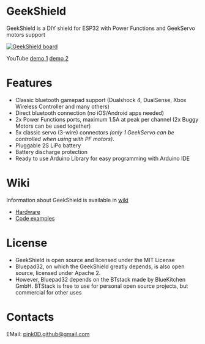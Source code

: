 # GeekShield
GeekShield is a DIY shield for ESP32 with Power Functions and GeekServo motors support

[![GeekShield board](https://i.postimg.cc/nsvQcyZ2/IMG-9978-thumb.jpg)](https://postimg.cc/nsvQcyZ2)

YouTube [demo 1](https://www.youtube.com/watch?v=nqUzDYmt8Ac) [demo 2](https://www.youtube.com/watch?v=292cAnSWLGk)

# Features
- Classic bluetooth gamepad support (Dualshock 4, DualSense, Xbox Wireless Controller and many others)
- Direct bluetooth connection (no iOS/Android apps needed)
- 2x Power Functions ports, maximum 1.5A at peak per channel (2x Buggy Motors can be used together)
- 5x classic servo (3-wire) connectors *(only 1 GeekServo can be controlled when using with PF motors)*. 
- Pluggable 2S LiPo battery
- Battery discharge protection
- Ready to use Arduino Library for easy programming with Arduino IDE

# Wiki

Information about GeekShield is available in [wiki](https://github.com/pink0D/GeekShield/wiki)
- [Hardware](https://github.com/pink0D/GeekShield/wiki/Making-the-GeekShield)
- [Code examples](https://github.com/pink0D/GeekShield/blob/main/examples/BasicControllers/BasicControllers.ino)

# License
- GeekShield is open source and licensed under the MIT License
- Bluepad32, on which the GeekShield greatly depends, is also open source, licensed under Apache 2.
- However, Bluepad32 depends on the BTstack made by BlueKitchen GmbH. BTStack is free to use for personal open source projects, but commercial for other uses

# Contacts
EMail: [pink0D.github@gmail.com](mailto:pink0d.github@gmail.com)
